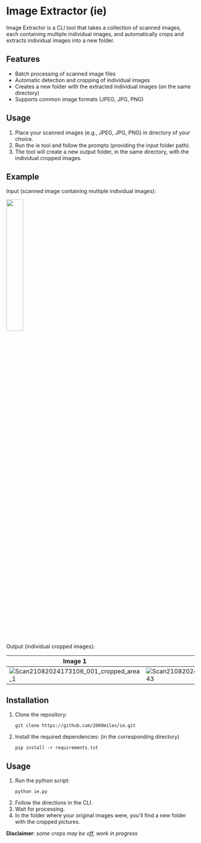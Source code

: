 # Image Extractor (ie)

Image Extractor is a CLI tool that takes a collection of scanned images, each containing multiple individual images, and automatically crops and extracts individual images into a new folder.

## Features

- Batch processing of scanned image files
- Automatic detection and cropping of individual images
- Creates a new folder with the extracted individual images (on the same directory)
- Supports common image formats (JPEG, JPG, PNG)

## Usage

1. Place your scanned images (e.g., JPEG, JPG, PNG) in directory of your choice.
2. Run the ie tool and follow the prompts (providing the input folder path).
3. The tool will create a new output folder, in the same directory, with the individual cropped images.

## Example

Input (scanned image containing multiple individual images):

<img src="https://github.com/user-attachments/assets/27c7fd9b-93c8-4311-87fe-082dfe64d178" margin=auto width=30%>

Output (individual cropped images):

| Image 1 | Image 2 | Image 3 | Image 4 |
| ------- | ------- | ------- | ------- |
| ![Scan21082024173106_001_cropped_area_1](https://github.com/user-attachments/assets/72bb975b-227b-4b0c-84d5-4393d90bd941) | ![Scan21082024173106_001_cropped_area_43](https://github.com/user-attachments/assets/1f12e801-0b18-4d85-816a-bba5979a125c) | ![Scan21082024173106_001_cropped_area_179](https://github.com/user-attachments/assets/f967c2e2-3f9a-4d02-b138-210d7e04f8a2) | ![Scan21082024173106_001_cropped_area_180](https://github.com/user-attachments/assets/a0e5e630-da25-4e48-9e4b-4653d1f1ccb6) |

## Installation

1. Clone the repository:
   ```
   git clone https://github.com/2009miles/ie.git
   ```
2. Install the required dependencies:
   (in the corresponding directory)
   ```
   pip install -r requirements.txt
   ```

## Usage

1. Run the python script:
    ```
    python ie.py
    ```
2. Follow the directions in the CLI.
3. Wait for processing.
4. In the folder where your original images were, you'll find a new folder with the cropped pictures.

**Disclaimer**: *some crops may be off, work in progress*
